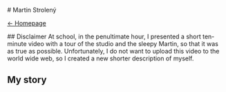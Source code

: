 # Martin Strolený

[← Homepage](https://martinstroleny.github.io/english-for-designers/07-homepage/index)

## Disclaimer
At school, in the penultimate hour, I presented a short ten-minute video with a tour of the studio and the sleepy Martin, so that it was as true as possible. Unfortunately, I do not want to upload this video to the world wide web, so I created a new shorter description of myself.

## My story
